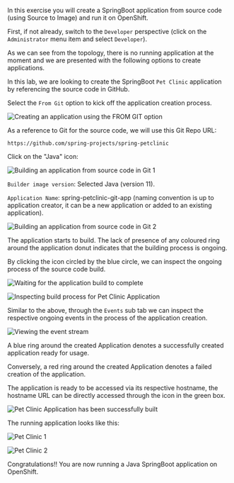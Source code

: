 In this exercise you will create a SpringBoot application from source code (using Source to Image) and run it on OpenShift. 

First, if not already, switch to the ``Developer`` perspective (click on the ``Administrator`` menu item and select ``Developer``). 

As we can see from the topology, there is no running application at the moment and we are presented with the following options to create applications. 


In this lab, we are looking to create the SpringBoot ``Pet Clinic`` application by referencing the source code in GitHub.  

Select the ``From Git`` option to kick off the application creation process. 

![Creating an application using the FROM GIT option](images/image1.png)

As a reference to Git for the source code, we will use this Git Repo URL: 

```copy
https://github.com/spring-projects/spring-petclinic
```


Click on the "Java" icon: 

![Building an application from source code in Git 1](images/image2.png)

``Builder image version``: Selected Java (version 11).

``Application Name``: spring-petclinic-git-app (naming convention is up to application creator, it can be a new application or added to an existing application).


![Building an application from source code in Git 2](images/image3.png)



The application starts to build.  The lack of presence of any coloured ring around the application donut indicates that the building process is ongoing.

By clicking the icon circled by the blue circle, we can inspect the ongoing process of the source code build.


![Waiting for the application build to complete](images/image4.png)

![Inspecting build process for Pet Clinic Application](images/image5.png)

Similar to the above, through the ``Events`` sub tab we can inspect the respective ongoing events in the process of the application creation.

![Viewing the event stream](images/image6.png)

A blue ring around the created Application denotes a successfully created application ready for usage.

Conversely, a red ring around the created Application denotes a failed creation of the application.

The application is ready to be accessed via its respective hostname, the hostname URL can be directly accessed through the icon in the green box.


![Pet Clinic Application has been successfully built](images/image7.png)

The running application looks like this:  

![Pet Clinic 1](images/image8.png)

![Pet Clinic 2](images/image9.png)


Congratulations!! You are now running a Java SpringBoot application on OpenShift.

